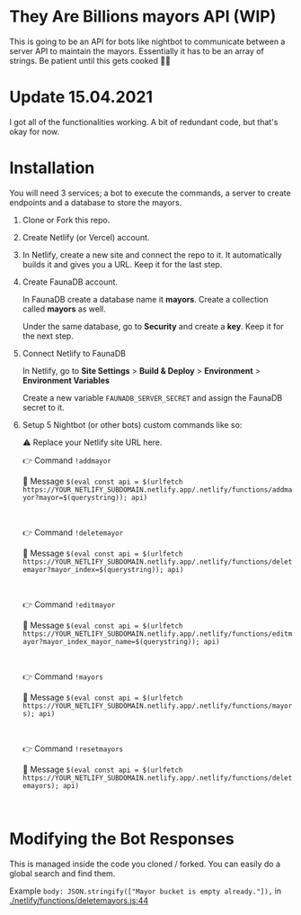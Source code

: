 # They Are Billions mayors API (WIP)

This is going to be an API for bots like nightbot to communicate between a server API to maintain the mayors.
Essentially it has to be an array of strings.
Be patient until this gets cooked 👨‍🍳

# Update 15.04.2021

I got all of the functionalities working. A bit of redundant code, but that's okay for now.

# Installation

You will need 3 services; a bot to execute the commands, a server to create endpoints and a database to store the mayors.

1. Clone or Fork this repo.

2. Create Netlify (or Vercel) account.

3. In Netlify, create a new site and connect the repo to it. It automatically builds it and gives you a URL. Keep it for the last step.

4. Create FaunaDB account.

   In FaunaDB create a database name it **mayors**. Create a collection called **mayors** as well.

   Under the same database, go to **Security** and create a **key**. Keep it for the next step.

5. Connect Netlify to FaunaDB

   In Netlify, go to **Site Settings** > **Build &amp; Deploy** > **Environment** > **Environment Variables**

   Create a new variable `FAUNADB_SERVER_SECRET` and assign the FaunaDB secret to it.

6. Setup 5 Nightbot (or other bots) custom commands like so:

   ⚠ Replace your Netlify site URL here.

   👉 Command `!addmayor`

   📝 Message `$(eval const api = $(urlfetch https://YOUR_NETLIFY_SUBDOMAIN.netlify.app/.netlify/functions/addmayor?mayor=$(querystring)); api)`

   <br>

   👉 Command `!deletemayor`

   📝 Message `$(eval const api = $(urlfetch https://YOUR_NETLIFY_SUBDOMAIN.netlify.app/.netlify/functions/deletemayor?mayor_index=$(querystring)); api)`

   <br>

   👉 Command `!editmayor`

   📝 Message `$(eval const api = $(urlfetch https://YOUR_NETLIFY_SUBDOMAIN.netlify.app/.netlify/functions/editmayor?mayor_index_mayor_name=$(querystring)); api)`

   <br>

   👉 Command `!mayors`

   📝 Message `$(eval const api = $(urlfetch https://YOUR_NETLIFY_SUBDOMAIN.netlify.app/.netlify/functions/mayors); api)`

   <br>

   👉 Command `!resetmayors`

   📝 Message `$(eval const api = $(urlfetch https://YOUR_NETLIFY_SUBDOMAIN.netlify.app/.netlify/functions/deletemayors); api)`

<br>

# Modifying the Bot Responses

This is managed inside the code you cloned / forked. You can easily do a global search and find them.

Example `body: JSON.stringify(["Mayor bucket is empty already."]),` in [./netlify/functions/deletemayors.js:44](netlify/functions/deletemayors.js:44)
